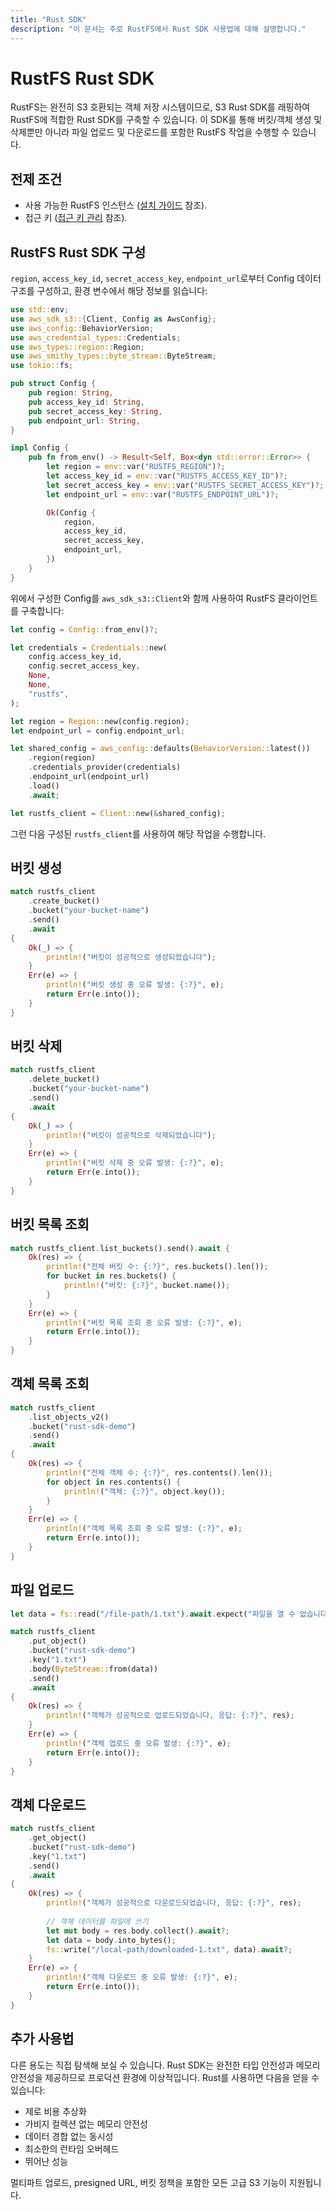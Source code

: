 ```yaml
---
title: "Rust SDK"
description: "이 문서는 주로 RustFS에서 Rust SDK 사용법에 대해 설명합니다."
---
```


# RustFS Rust SDK

RustFS는 완전히 S3 호환되는 객체 저장 시스템이므로, S3 Rust SDK를 래핑하여 RustFS에 적합한 Rust SDK를 구축할 수 있습니다. 이 SDK를 통해 버킷/객체 생성 및 삭제뿐만 아니라 파일 업로드 및 다운로드를 포함한 RustFS 작업을 수행할 수 있습니다.

## 전제 조건

- 사용 가능한 RustFS 인스턴스 ([설치 가이드](../../installation/index.md) 참조).
- 접근 키 ([접근 키 관리](../../administration/iam/access-token.md) 참조).

## RustFS Rust SDK 구성

`region`, `access_key_id`, `secret_access_key`, `endpoint_url`로부터 Config 데이터 구조를 구성하고, 환경 변수에서 해당 정보를 읽습니다:

```rust
use std::env;
use aws_sdk_s3::{Client, Config as AwsConfig};
use aws_config::BehaviorVersion;
use aws_credential_types::Credentials;
use aws_types::region::Region;
use aws_smithy_types::byte_stream::ByteStream;
use tokio::fs;

pub struct Config {
    pub region: String,
    pub access_key_id: String,
    pub secret_access_key: String,
    pub endpoint_url: String,
}

impl Config {
    pub fn from_env() -> Result<Self, Box<dyn std::error::Error>> {
        let region = env::var("RUSTFS_REGION")?;
        let access_key_id = env::var("RUSTFS_ACCESS_KEY_ID")?;
        let secret_access_key = env::var("RUSTFS_SECRET_ACCESS_KEY")?;
        let endpoint_url = env::var("RUSTFS_ENDPOINT_URL")?;

        Ok(Config {
            region,
            access_key_id,
            secret_access_key,
            endpoint_url,
        })
    }
}
```

위에서 구성한 Config를 `aws_sdk_s3::Client`와 함께 사용하여 RustFS 클라이언트를 구축합니다:

```rust
let config = Config::from_env()?;

let credentials = Credentials::new(
    config.access_key_id,
    config.secret_access_key,
    None,
    None,
    "rustfs",
);

let region = Region::new(config.region);
let endpoint_url = config.endpoint_url;

let shared_config = aws_config::defaults(BehaviorVersion::latest())
    .region(region)
    .credentials_provider(credentials)
    .endpoint_url(endpoint_url)
    .load()
    .await;

let rustfs_client = Client::new(&shared_config);
```

그런 다음 구성된 `rustfs_client`를 사용하여 해당 작업을 수행합니다.

## 버킷 생성

```rust
match rustfs_client
    .create_bucket()
    .bucket("your-bucket-name")
    .send()
    .await
{
    Ok(_) => {
        println!("버킷이 성공적으로 생성되었습니다");
    }
    Err(e) => {
        println!("버킷 생성 중 오류 발생: {:?}", e);
        return Err(e.into());
    }
}
```

## 버킷 삭제

```rust
match rustfs_client
    .delete_bucket()
    .bucket("your-bucket-name")
    .send()
    .await
{
    Ok(_) => {
        println!("버킷이 성공적으로 삭제되었습니다");
    }
    Err(e) => {
        println!("버킷 삭제 중 오류 발생: {:?}", e);
        return Err(e.into());
    }
}
```

## 버킷 목록 조회

```rust
match rustfs_client.list_buckets().send().await {
    Ok(res) => {
        println!("전체 버킷 수: {:?}", res.buckets().len());
        for bucket in res.buckets() {
            println!("버킷: {:?}", bucket.name());
        }
    }
    Err(e) => {
        println!("버킷 목록 조회 중 오류 발생: {:?}", e);
        return Err(e.into());
    }
}
```

## 객체 목록 조회

```rust
match rustfs_client
    .list_objects_v2()
    .bucket("rust-sdk-demo")
    .send()
    .await
{
    Ok(res) => {
        println!("전체 객체 수: {:?}", res.contents().len());
        for object in res.contents() {
            println!("객체: {:?}", object.key());
        }
    }
    Err(e) => {
        println!("객체 목록 조회 중 오류 발생: {:?}", e);
        return Err(e.into());
    }
}
```

## 파일 업로드

```rust
let data = fs::read("/file-path/1.txt").await.expect("파일을 열 수 없습니다");

match rustfs_client
    .put_object()
    .bucket("rust-sdk-demo")
    .key("1.txt")
    .body(ByteStream::from(data))
    .send()
    .await
{
    Ok(res) => {
        println!("객체가 성공적으로 업로드되었습니다, 응답: {:?}", res);
    }
    Err(e) => {
        println!("객체 업로드 중 오류 발생: {:?}", e);
        return Err(e.into());
    }
}
```

## 객체 다운로드

```rust
match rustfs_client
    .get_object()
    .bucket("rust-sdk-demo")
    .key("1.txt")
    .send()
    .await
{
    Ok(res) => {
        println!("객체가 성공적으로 다운로드되었습니다, 응답: {:?}", res);
        
        // 객체 데이터를 파일에 쓰기
        let mut body = res.body.collect().await?;
        let data = body.into_bytes();
        fs::write("/local-path/downloaded-1.txt", data).await?;
    }
    Err(e) => {
        println!("객체 다운로드 중 오류 발생: {:?}", e);
        return Err(e.into());
    }
}
```

## 추가 사용법

다른 용도는 직접 탐색해 보실 수 있습니다. Rust SDK는 완전한 타입 안전성과 메모리 안전성을 제공하므로 프로덕션 환경에 이상적입니다. Rust를 사용하면 다음을 얻을 수 있습니다:

- 제로 비용 추상화
- 가비지 컬렉션 없는 메모리 안전성
- 데이터 경합 없는 동시성
- 최소한의 런타임 오버헤드
- 뛰어난 성능

멀티파트 업로드, presigned URL, 버킷 정책을 포함한 모든 고급 S3 기능이 지원됩니다.